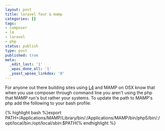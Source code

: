 ```yaml
---
layout: post
title: laravel four & mamp
categories: []
tags:
- composer
- l4
- laravel
- php
status: publish
type: post
published: true
meta:
  _edit_last: '1'
  _wpas_done_all: '1'
  _yoast_wpseo_linkdex: '0'
---
```

For anyone out there building sites using [L4](http://four.laravel.com/) and MAMP on OSX know that when you use composer through command line you aren't using the php that MAMP run's but rather your systems. To update the path to MAMP's php add the following to your bash profile:

{% highlight bash %}export PATH=/Applications/MAMP/Library/bin/:/Applications/MAMP/bin/php5/bin/:/opt/local/bin:/opt/local/sbin:$PATH{% endhighlight %}